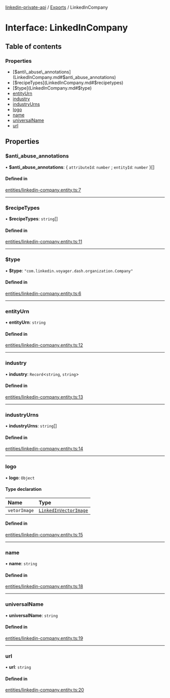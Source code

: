 [linkedin-private-api](../README.md) / [Exports](../modules.md) / LinkedInCompany

# Interface: LinkedInCompany

## Table of contents

### Properties

- [$anti\_abuse\_annotations](LinkedInCompany.md#$anti_abuse_annotations)
- [$recipeTypes](LinkedInCompany.md#$recipetypes)
- [$type](LinkedInCompany.md#$type)
- [entityUrn](LinkedInCompany.md#entityurn)
- [industry](LinkedInCompany.md#industry)
- [industryUrns](LinkedInCompany.md#industryurns)
- [logo](LinkedInCompany.md#logo)
- [name](LinkedInCompany.md#name)
- [universalName](LinkedInCompany.md#universalname)
- [url](LinkedInCompany.md#url)

## Properties

### $anti\_abuse\_annotations

• **$anti\_abuse\_annotations**: { `attributeId`: `number` ; `entityId`: `number`  }[]

#### Defined in

[entities/linkedin-company.entity.ts:7](https://github.com/SkyberSolutions/linkedin-private-api/blob/2fe9e6a/src/entities/linkedin-company.entity.ts#L7)

___

### $recipeTypes

• **$recipeTypes**: `string`[]

#### Defined in

[entities/linkedin-company.entity.ts:11](https://github.com/SkyberSolutions/linkedin-private-api/blob/2fe9e6a/src/entities/linkedin-company.entity.ts#L11)

___

### $type

• **$type**: ``"com.linkedin.voyager.dash.organization.Company"``

#### Defined in

[entities/linkedin-company.entity.ts:6](https://github.com/SkyberSolutions/linkedin-private-api/blob/2fe9e6a/src/entities/linkedin-company.entity.ts#L6)

___

### entityUrn

• **entityUrn**: `string`

#### Defined in

[entities/linkedin-company.entity.ts:12](https://github.com/SkyberSolutions/linkedin-private-api/blob/2fe9e6a/src/entities/linkedin-company.entity.ts#L12)

___

### industry

• **industry**: `Record`<`string`, `string`\>

#### Defined in

[entities/linkedin-company.entity.ts:13](https://github.com/SkyberSolutions/linkedin-private-api/blob/2fe9e6a/src/entities/linkedin-company.entity.ts#L13)

___

### industryUrns

• **industryUrns**: `string`[]

#### Defined in

[entities/linkedin-company.entity.ts:14](https://github.com/SkyberSolutions/linkedin-private-api/blob/2fe9e6a/src/entities/linkedin-company.entity.ts#L14)

___

### logo

• **logo**: `Object`

#### Type declaration

| Name | Type |
| :------ | :------ |
| `vetorImage` | [`LinkedInVectorImage`](LinkedInVectorImage.md) |

#### Defined in

[entities/linkedin-company.entity.ts:15](https://github.com/SkyberSolutions/linkedin-private-api/blob/2fe9e6a/src/entities/linkedin-company.entity.ts#L15)

___

### name

• **name**: `string`

#### Defined in

[entities/linkedin-company.entity.ts:18](https://github.com/SkyberSolutions/linkedin-private-api/blob/2fe9e6a/src/entities/linkedin-company.entity.ts#L18)

___

### universalName

• **universalName**: `string`

#### Defined in

[entities/linkedin-company.entity.ts:19](https://github.com/SkyberSolutions/linkedin-private-api/blob/2fe9e6a/src/entities/linkedin-company.entity.ts#L19)

___

### url

• **url**: `string`

#### Defined in

[entities/linkedin-company.entity.ts:20](https://github.com/SkyberSolutions/linkedin-private-api/blob/2fe9e6a/src/entities/linkedin-company.entity.ts#L20)
